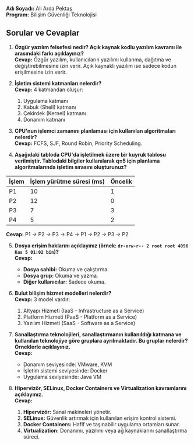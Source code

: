 **Adı Soyadı:** Ali Arda Pektaş  
**Program:** Bilişim Güvenliği Teknolojisi  

## Sorular ve Cevaplar

1. **Özgür yazılım felsefesi nedir? Açık kaynak kodlu yazılım kavramı ile arasındaki farkı açıklayınız?**  
   **Cevap:** Özgür yazılım, kullanıcıların yazılımı kullanma, dağıtma ve değiştirebilmesine izin verir. Açık kaynaklı yazılım ise sadece kodun erişilmesine izin verir.

2. **İşletim sistemi katmanları nelerdir?**  
   **Cevap:** 4 katmandan oluşur:  
   1. Uygulama katmanı  
   2. Kabuk (Shell) katmanı  
   3. Çekirdek (Kernel) katmanı  
   4. Donanım katmanı  

3. **CPU'nun işlemci zamanını planlaması için kullanılan algoritmaları nelerdir?**  
   **Cevap:** FCFS, SJF, Round Robin, Priority Scheduling.

4. **Aşağıdaki tabloda CPU'da işletilmek üzere bir kuyruk tablosu verilmiştir. Tablodaki bilgiler kullanılarak q=5 için planlama algoritmalarında işletim sırasını oluşturunuz?**

| İşlem | İşlem yürütme süresi (ms) | Öncelik |
|-------|---------------------------|---------|
| P1    | 10                        | 1       |
| P2    | 12                        | 0       |
| P3    | 7                         | 3       |
| P4    | 5                         | 2       |

**Cevap:** P1 → P2 → P3 → P4 → P1 → P2 → P3 → P2

5. **Dosya erişim haklarını açıklayınız (örnek: `dr-xrw-r-- 2 root root 4096 Kas 5 01:02 bin`)?**  
   **Cevap:**  
   - **Dosya sahibi:** Okuma ve çalıştırma.  
   - **Dosya grup:** Okuma ve yazma.  
   - **Diğer kullanıcılar:** Sadece okuma.

6. **Bulut bilişim hizmet modelleri nelerdir?**  
   **Cevap:** 3 model vardır:  
   1. Altyapı Hizmeti (IaaS - Infrastructure as a Service)  
   2. Platform Hizmeti (PaaS - Platform as a Service)  
   3. Yazılım Hizmeti (SaaS - Software as a Service)  

7. **Sanallaştırma teknolojileri, sanallaştırmanın kullanıldığı katmana ve kullanılan teknolojiye göre gruplara ayrılmaktadır. Bu gruplar nelerdir? Örneklerle açıklayınız.**  
   **Cevap:**  
   - Donanım seviyesinde: VMware, KVM  
   - İşletim sistemi seviyesinde: Docker  
   - Uygulama seviyesinde: Java VM  

8. **Hipervizör, SELinux, Docker Containers ve Virtualization kavramlarını açıklayınız.**  
   **Cevap:**  
   1. **Hipervizör:** Sanal makineleri yönetir.  
   2. **SELinux:** Güvenlik artırmak için kullanılan erişim kontrol sistemi.  
   3. **Docker Containers:** Hafif ve taşınabilir uygulama ortamları sunar.  
   4. **Virtualization:** Donanımı, yazılımı veya ağ kaynaklarını sanallaştırma süreci.
